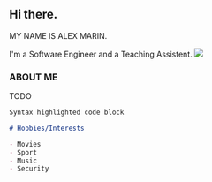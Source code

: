 ## Hi there. 

MY NAME IS ALEX MARIN.

I'm a Software Engineer and a Teaching Assistent.
![](https://github.com/marin-cristian-alexandru/marin-cristian-alexandru.github.io/blob/main/profile.jpg)


### ABOUT ME
TODO

```markdown
Syntax highlighted code block

# Hobbies/Interests

- Movies
- Sport
- Music
- Security
```
